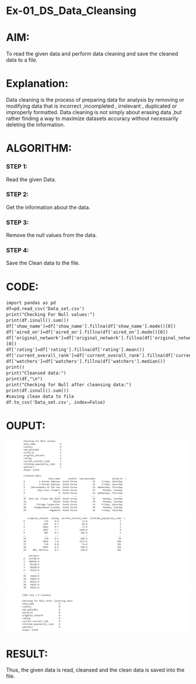 # Ex-01_DS_Data_Cleansing


# AIM:
To read the given data and perform data cleaning and save the cleaned data to a file. 

# Explanation:
Data cleaning is the process of preparing data for analysis by removing or modifying data that is incorrect ,incompleted , irrelevant , duplicated or improperly formatted. 
Data cleaning is not simply about erasing data ,but rather finding a way to maximize datasets accuracy without necessarily deleting the information. 

# ALGORITHM:
### STEP 1:
Read the given Data.
### STEP 2:
Get the information about the data.
### STEP 3:
Remove the null values from the data.
### STEP 4:
Save the Clean data to the file.


# CODE:
```
import pandas as pd
df=pd.read_csv('Data_set.csv')
print("Checking For Null values:")
print(df.isnull().sum())
df['show_name']=df['show_name'].fillna(df['show_name'].mode()[0])
df['aired_on']=df['aired_on'].fillna(df['aired_on'].mode()[0])
df['original_network']=df['original_network'].fillna(df['original_network'].mode()[0])
df['rating']=df['rating'].fillna(df['rating'].mean())
df['current_overall_rank']=df['current_overall_rank'].fillna(df['current_overall_rank'].median())
df['watchers']=df['watchers'].fillna(df['watchers'].median())
print()
print("Cleansed data:")
print(df,"\n")
print("Checking for Null after cleansing data:")
print(df.isnull().sum())
#saving clean data to file 
df.to_csv('Data_set.csv', index=False)
```

# OUPUT:
![output](clean1.png)
![output](clean2.png)
![output](clean3.png)

# RESULT:
Thus, the given data is read, cleansed and the clean data is saved into the file.